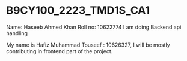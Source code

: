 # B9CY100_2223_TMD1S_CA1
Name: Haseeb Ahmed Khan 
Roll no: 10622774 
I am doing Backend api handling 

My name is Hafiz Muhammad Touseef : 10626327, I will be mostly contributing in frontend part of the project.
